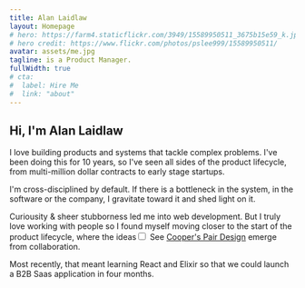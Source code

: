 ```yaml
---
title: Alan Laidlaw
layout: Homepage
# hero: https://farm4.staticflickr.com/3949/15589950511_3675b15e59_k.jpg
# hero credit: https://www.flickr.com/photos/pslee999/15589950511/
avatar: assets/me.jpg
tagline: is a Product Manager.
fullWidth: true
# cta:
#  label: Hire Me
#  link: "about"
---
```



## Hi, I'm Alan Laidlaw

I love building products and systems that tackle complex problems. I've been doing this for 10 years, so I've seen all sides of the product lifecycle, from multi-million dollar contracts to early stage startups.

I'm cross-disciplined by default. If there is a bottleneck in the system, in the software or the company, I gravitate toward it and shed light on it.

Curiousity &amp; sheer stubborness led me into web development. But I truly love working with people so I found myself moving closer to the start of the product lifecycle, where the ideas<label for="idea-generation" class="margin-toggle sidenote-number"></label><input type="checkbox" id="idea-generation" class="margin-toggle">
<span class="sidenote">
See <a href="http://www.cooper.com/topics/pair-design/">Cooper's Pair Design</a></span> emerge from collaboration.


Most recently, that meant learning React and Elixir so that we could launch a B2B Saas application in four months.

<!-- # Navigation
* about
* work
  * asurion
  * ecos
  * iostudio
* outside work
  * conferences
  * talks
  * NUX
  * UserOnboarding
* Hire me -->
